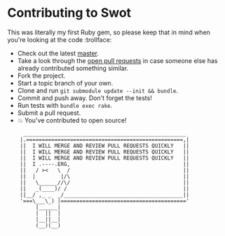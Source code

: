 # Contributing to Swot

This was literally my first Ruby gem, so please keep that in mind when you're looking at the code :trollface:

* Check out the latest [master](https://github.com/leereilly/swot/tree/master).
* Take a look through the [open pull requests](https://github.com/leereilly/swot/issues) in case someone else has already contributed something similar.
* Fork the project.
* Start a topic branch of your own.
* Clone and run `git submodule update --init && bundle`.
* Commit and push away. Don't forget the tests!
* Run tests with `bundle exec rake`.
* Submit a pull request.
* :boom: You've contributed to open source!

```
     ____________________________________________________
    |.==================================================,|
    ||  I WILL MERGE AND REVIEW PULL REQUESTS QUICKLY   ||
    ||  I WILL MERGE AND REVIEW PULL REQUESTS QUICKLY   ||
    ||  I WILL MERGE AND REVIEW PULL REQUESTS QUICKLY   ||
    ||  I .----.ERG,                                    ||
    ||   / ><   \  /                                    ||
    ||  |        |/\                                    ||
    ||   \______//\/                                    ||
    ||   _(____)/ /                                     ||
    ||__/ ,_ _  _/______________________________________||
    '===\___\_) |========================================'
         |______|
         |  ||  |
         |__||__|
         (__)(__)
```
